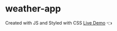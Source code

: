 # weather-app
Created with JS and Styled with CSS
[Live Demo](https://sunjcar.github.io/weather-app/) :point_left:
